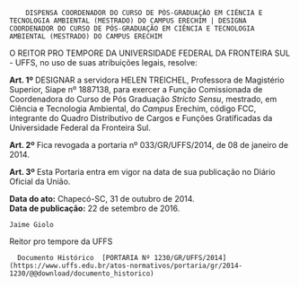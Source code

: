         DISPENSA COORDENADOR DO CURSO DE PÓS-GRADUAÇÃO EM CIÊNCIA E TECNOLOGIA AMBIENTAL (MESTRADO) DO CAMPUS ERECHIM | DESIGNA COORDENADOR DO CURSO DE PÓS-GRADUAÇÃO EM CIÊNCIA E TECNOLOGIA AMBIENTAL (MESTRADO) DO CAMPUS ERECHIM  

O REITOR PRO TEMPORE DA UNIVERSIDADE FEDERAL DA FRONTEIRA SUL - UFFS, no uso de suas atribuições legais, resolve:

 **Art. 1º** DESIGNAR a servidora HELEN TREICHEL, Professora de Magistério Superior, Siape nº 1887138, para exercer a Função Comissionada de Coordenadora do Curso de Pós Graduação *Stricto Sensu*, mestrado, em Ciência e Tecnologia Ambiental, do *Campus* Erechim, código FCC, integrante do Quadro Distributivo de Cargos e Funções Gratificadas da Universidade Federal da Fronteira Sul.

 **Art. 2º** Fica revogada a portaria nº 033/GR/UFFS/2014, de 08 de janeiro de 2014.

 **Art. 3º** Esta Portaria entra em vigor na data de sua publicação no Diário Oficial da União.

  

   **Data do ato:** Chapecó-SC, 31 de outubro de 2014.   
 **Data de publicação:**  22 de setembro de 2016. 

    Jaime Giolo   
 Reitor pro tempore da UFFS 

      Documento Histórico  [PORTARIA Nº 1230/GR/UFFS/2014](https://www.uffs.edu.br/atos-normativos/portaria/gr/2014-1230/@@download/documento_historico)     
      